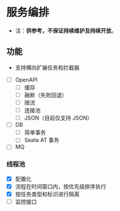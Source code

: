 # 服务编排
- 注：**供参考，不保证持续维护及持续开放**。

## 功能
- 支持横向扩展任务和拦截器
- [ ] OpenAPI
  - [ ] 缓存
  - [ ] 融断（失败回退）
  - [ ] 限流
  - [ ] 连接池
  - [ ] JSON（目前仅支持 JSON）
- [ ] DB
  - [ ] 简单事务
  - [ ] Seata AT 事务
- [ ] MQ

### 线程池
- [x] 配置化
- [x] 流程在时间窗口内，按优先级排序执行
- [x] 按任务类型和标识进行隔离
- [ ] 监控接口